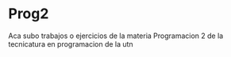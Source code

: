 # Prog2
Aca subo trabajos o ejercicios de la materia Programacion 2 de la tecnicatura en programacion de la utn
